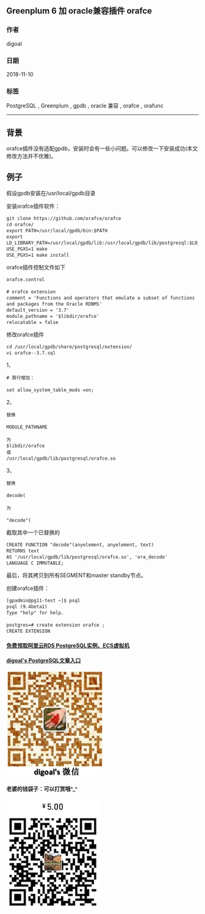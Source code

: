 ## Greenplum 6 加 oracle兼容插件 orafce  
                                                                               
### 作者                                                                               
digoal                                                                               
                                                                               
### 日期                                                                               
2018-11-10                                                                            
                                                                               
### 标签                                                                               
PostgreSQL , Greenplum , gpdb , oracle 兼容 , orafce , orafunc             
                                                                               
----                                                                               
                                                                               
## 背景  
orafce插件没有适配gpdb，安装时会有一些小问题。可以修改一下安装成功(本文修改方法并不优雅)。    
  
## 例子
  
假设gpdb安装在/usr/local/gpdb目录  
  
安装orafce插件软件：  
  
```  
git clone https://github.com/orafce/orafce  
cd orafce/  
export PATH=/usr/local/gpdb/bin:$PATH  
export LD_LIBRARY_PATH=/usr/local/gpdb/lib:/usr/local/gpdb/lib/postgresql:$LD_LIBRARY_PATH  
USE_PGXS=1 make  
USE_PGXS=1 make install  
```  
  
  
  
orafce插件控制文件如下  
  
```  
orafce.control  
  
# orafce extension  
comment = 'Functions and operators that emulate a subset of functions and packages from the Oracle RDBMS'  
default_version = '3.7'  
module_pathname = '$libdir/orafce'  
relocatable = false  
```  
  
修改orafce插件  
  
```  
cd /usr/local/gpdb/share/postgresql/extension/  
vi orafce--3.7.sql  
```  
  
1、  
  
```  
# 首行增加：  
  
set allow_system_table_mods =on;  
```  
  
2、  
  
```  
替换  
  
MODULE_PATHNAME  
  
为  
$libdir/orafce  
或  
/usr/local/gpdb/lib/postgresql/orafce.so  
```  
  
3、  
  
```  
替换  
  
decode(  
  
为  
  
"decode"(  
```  
  
截取其中一个已替换的  
  
```  
CREATE FUNCTION "decode"(anyelement, anyelement, text)  
RETURNS text  
AS '/usr/local/gpdb/lib/postgresql/orafce.so', 'ora_decode'  
LANGUAGE C IMMUTABLE;  
```  
  
最后，将其拷贝到所有SEGMENT和master standby节点。  
  
  
创建orafce插件：  
  
```  
[gpadmin@pg11-test ~]$ psql  
psql (9.4beta1)  
Type "help" for help.  
  
postgres=# create extension orafce ;  
CREATE EXTENSION  
```  
  
  
  
  
  
  
  
  
  
  
#### [免费领取阿里云RDS PostgreSQL实例、ECS虚拟机](https://free.aliyun.com/ "57258f76c37864c6e6d23383d05714ea")
  
  
#### [digoal's PostgreSQL文章入口](https://github.com/digoal/blog/blob/master/README.md "22709685feb7cab07d30f30387f0a9ae")
  
  
![digoal's weixin](../pic/digoal_weixin.jpg "f7ad92eeba24523fd47a6e1a0e691b59")
  
  
#### 老婆的钱袋子：可以打赏哦^_^  
![wife's weixin ds](../pic/wife_weixin_ds.jpg "acd5cce1a143ef1d6931b1956457bc9f")
  
